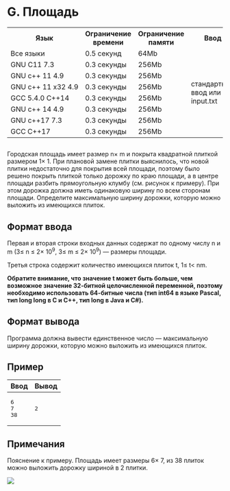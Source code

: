 <div class="problem-statement">
   <div class="header">
      <h1 class="title">G. Площадь</h1>
      <table>
         <tr>
            <th>Язык</th>
            <th>Ограничение времени</th>
            <th>Ограничение памяти</th>
            <th>Ввод</th>
            <th>Вывод</th>
         </tr>
         <tr>
            <td width="1%">Все языки</td>
            <td>0.5&nbsp;секунд</td>
            <td>64Mb</td>
            <td rowspan="8">стандартный ввод или input.txt</td>
            <td rowspan="8">стандартный вывод или output.txt</td>
         </tr>
         <tr>
            <td>
               <nobr>GNU C11 7.3</nobr>
            </td>
            <td>0.3&nbsp;секунды</td>
            <td>256Mb</td>
         </tr>
         <tr>
            <td>
               <nobr>GNU c++ 11 4.9</nobr>
            </td>
            <td>0.3&nbsp;секунды</td>
            <td>256Mb</td>
         </tr>
         <tr>
            <td>
               <nobr>GNU c++ 11 x32 4.9</nobr>
            </td>
            <td>0.3&nbsp;секунды</td>
            <td>256Mb</td>
         </tr>
         <tr>
            <td>
               <nobr>GCC 5.4.0 C++14</nobr>
            </td>
            <td>0.3&nbsp;секунды</td>
            <td>256Mb</td>
         </tr>
         <tr>
            <td>
               <nobr>GNU c++ 14 4.9</nobr>
            </td>
            <td>0.3&nbsp;секунды</td>
            <td>256Mb</td>
         </tr>
         <tr>
            <td>
               <nobr>GNU c++17 7.3</nobr>
            </td>
            <td>0.3&nbsp;секунды</td>
            <td>256Mb</td>
         </tr>
         <tr>
            <td>
               <nobr>GCC  C++17</nobr>
            </td>
            <td>0.3&nbsp;секунды</td>
            <td>256Mb</td>
         </tr>
      </table>
   </div>
   <h2></h2>
   <div class="legend"><span style="">
         <p>Городская площадь имеет размер <span class="tex-math-text">n&times; m</span> и покрыта квадратной плиткой размером <span class="tex-math-text">1&times; 1</span>. При плановой замене плитки выяснилось, что новой плитки недостаточно для покрытия всей площади, поэтому было решено покрыть
            плиткой только дорожку по краю площади, а в центре площади разбить прямоугольную клумбу (см. рисунок к примеру). При этом
            дорожка должна иметь одинаковую ширину по всем сторонам площади. Определите максимальную ширину дорожки, которую можно выложить
            из имеющихся плиток.
         </p></span></div>
   <h2>Формат ввода</h2>
   <div class="input-specification"><span style="">
         <p>Первая и вторая строки входных данных содержат по одному числу <span class="tex-math-text">n</span> и <span class="tex-math-text">m</span> (<span class="tex-math-text">3&le; n &le; 2&times; 10<sup>9</sup></span>, <span class="tex-math-text">3&le; m &le; 2&times; 10<sup>9</sup></span>)&nbsp;&mdash; размеры площади. 
         </p></span><p>Третья строка содержит количество имеющихся плиток <span class="tex-math-text">t</span>, <span class="tex-math-text">1&le; t&lt; nm</span>. 
      </p>
      <p><span style="font-weight:bold;">Обратите внимание, что значение <span class="tex-math-text">t</span> может быть больше, чем возможное значение 32-битной целочисленной переменной, поэтому необходимо использовать 64-битные числа
            (тип int64 в языке Pascal, тип long long в C и C++, тип long в Java и C#).</span> 
      </p>
   </div>
   <h2>Формат вывода</h2>
   <div class="output-specification"><span style="">
         <p>Программа должна вывести единственное число&nbsp;&mdash; максимальную ширину дорожки, которую можно выложить из имеющихся плиток.</p></span><p> </p>
   </div>
   <h2>Пример</h2>
   <table class="sample-tests">
      <thead>
         <tr>
            <th>Ввод</th>
            <th>Вывод</th>
         </tr>
      </thead>
      <tbody>
         <tr>
            <td><pre>6
7
38
</pre></td>
            <td><pre>2
</pre></td>
         </tr>
      </tbody>
   </table>
   <h2>Примечания</h2>
   <div class="notes"><span style="">
         <p>Пояснение к примеру. Площадь имеет размеры <span class="tex-math-text">6&times; 7</span>, из 38 плиток можно выложить дорожку шириной в 2 плитки. 
         </p></span><p><img class="user-image" src="/testsys/statement-image?imageId=908d215c28579652026b662af304c93b093d799dbecf7fd499e832de83d1d872"></p>
   </div>
</div></div>
